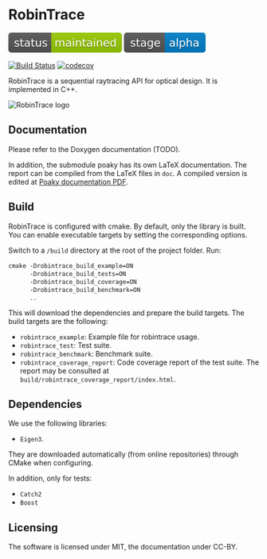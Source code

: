 # RobinTrace

![status](https://raw.githubusercontent.com/thomashoullier/badges/master/status-maintained.svg)
![stage](https://raw.githubusercontent.com/thomashoullier/badges/master/stage-alpha.svg)

[![Build Status](https://drone.git-or-miss.com/api/badges/thomashoullier/robintrace/status.svg)](https://drone.git-or-miss.com/thomashoullier/robintrace)
[![codecov](https://codecov.io/gh/thomashoullier/robintrace/branch/master/graph/badge.svg?token=YNL10VWFW2)](https://codecov.io/gh/thomashoullier/robintrace)

RobinTrace is a sequential raytracing API for optical design.
It is implemented in C++.

<img src="doc/images/robintrace-logo.png" alt="RobinTrace logo" width="256"/>

## Documentation
Please refer to the Doxygen documentation (TODO).

In addition, the submodule poaky has its own LaTeX documentation.
The report can be compiled from the LaTeX files in `doc`. A compiled version is
edited at [Poaky documentation
PDF](https://thomashoullier.com/writeups/robintrace-poaky/robintrace-poaky.html).

## Build
RobinTrace is configured with cmake. By default, only the library is built.
You can enable executable targets by setting the corresponding options.

Switch to a `/build` directory at the root of the project folder. Run:

```shell
cmake -Drobintrace_build_example=ON
      -Drobintrace_build_tests=ON
      -Drobintrace_build_coverage=ON
      -Drobintrace_build_benchmark=ON
      ..
```

This will download the dependencies and prepare the build targets.
The build targets are the following:

* `robintrace_example`: Example file for robintrace usage.
* `robintrace_test`: Test suite.
* `robintrace_benchmark`: Benchmark suite.
* `robintrace_coverage_report`: Code coverage report of the test suite. The
  report may be consulted at `build/robintrace_coverage_report/index.html`.

## Dependencies
We use the following libraries:
* `Eigen3`.

They are downloaded automatically (from online repositories)
through CMake when configuring.

In addition, only for tests:
* `Catch2`
* `Boost`

## Licensing
The software is licensed under MIT, the documentation under CC-BY.
